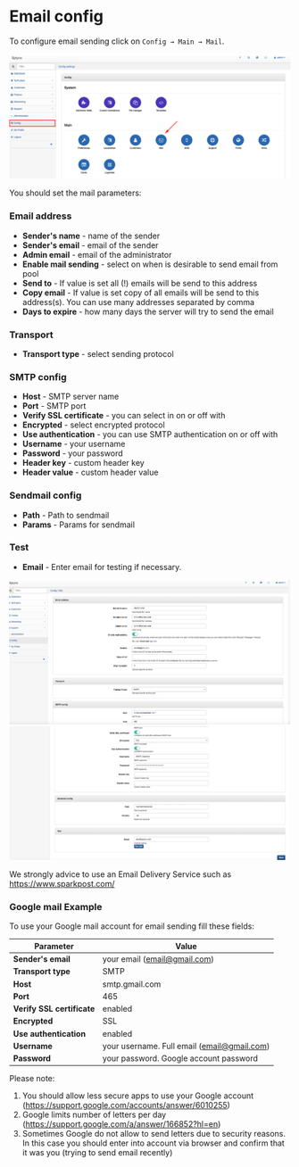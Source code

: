 Email config
============

To configure email sending click on `Config → Main → Mail`.

![](main_menu.png)


You should set the mail parameters:

### Email address
* **Sender's name** - name of the sender
* **Sender's email** - email of the sender
* **Admin email** - email of the administrator
* **Enable mail sending** - select on when is desirable to send email from pool
* **Send to** - If value is set all (!) emails will be send to this address
* **Copy email** - If value is set copy of all emails will be send to this address(s). You can use many addresses separated by comma
* **Days to expire** - how many days the server will try to send the email  

### Transport
* **Transport type** - select sending protocol  

### SMTP config
* **Host** - SMTP server name
* **Port** - SMTP port
* **Verify SSL certificate** - you can select in on or off with
* **Encrypted** - select encrypted protocol
* **Use authentication** - you can use SMTP authentication on or off with
* **Username** - your username
* **Password** - your password
* **Header key** - custom header key
* **Header value** - custom header value  

### Sendmail config
* **Path** - Path to sendmail
* **Params** - Params for sendmail  

### Test
* **Email**  - Enter email for testing if necessary.

![Email config menu](email_config.png)
![Email config menu](email_config1.png)

We strongly advice to use an Email Delivery Service such as https://www.sparkpost.com/  

### Google mail Example
To use your Google mail account for email sending fill these fields:

Parameter|Value
---|---
**Sender's email** | your email (email@gmail.com)
**Transport type** | SMTP
**Host** | smtp.gmail.com
**Port** | 465
**Verify SSL certificate** | enabled
**Encrypted** | SSL
**Use authentication** | enabled
**Username** | your username. Full email (email@gmail.com)
**Password** | your password. Google account password

Please note:  
1. You should allow less secure apps to use your Google account (https://support.google.com/accounts/answer/6010255)
2. Google limits number of letters per day (https://support.google.com/a/answer/166852?hl=en)
3. Sometimes Google do not allow to send letters due to security reasons. In this case you should enter into account via browser and confirm that it was you (trying to send email recently)